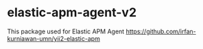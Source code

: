 # elastic-apm-agent-v2

This package used for Elastic APM Agent https://github.com/irfan-kurniawan-umn/yii2-elastic-apm
